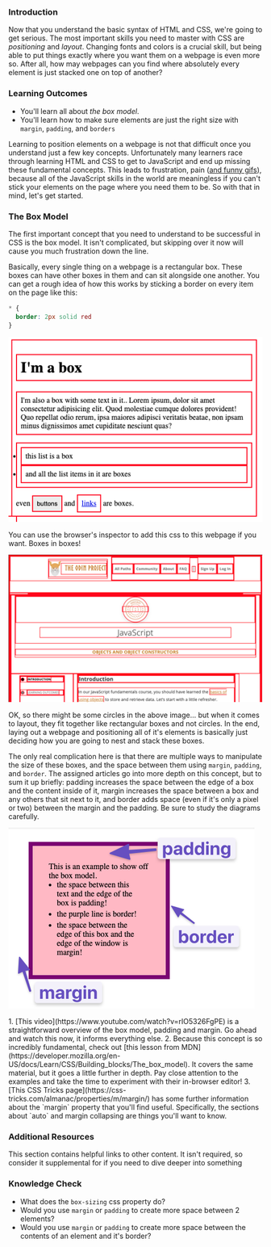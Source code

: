 
### Introduction
Now that you understand the basic syntax of HTML and CSS, we're going to get serious. The most important skills you need to master with CSS are _positioning_ and _layout_. Changing fonts and colors is a crucial skill, but being able to put things exactly where you want them on a webpage is even more so. After all, how may webpages can you find where absolutely every element is just stacked one on top of another?

### Learning Outcomes
* You'll learn all about _the box model_.
* You'll learn how to make sure elements are just the right size with `margin`, `padding`, and `borders`

Learning to position elements on a webpage is not that difficult once you understand just a few key concepts. Unfortunately many learners race through learning HTML and CSS to get to JavaScript and end up missing these fundamental concepts. This leads to frustration, pain ([and funny gifs](https://giphy.com/gifs/css-13FrpeVH09Zrb2)), because all of the JavaScript skills in the world are meaningless if you can't stick your elements on the page where you need them to be. So with that in mind, let's get started.

### The Box Model
The first important concept that you need to understand to be successful in CSS is the box model. It isn't complicated, but skipping over it now will cause you much frustration down the line.

Basically, every single thing on a webpage is a rectangular box. These boxes can have other boxes in them and can sit alongside one another. You can get a rough idea of how this works by sticking a border on every item on the page like this:

~~~css
* {
  border: 2px solid red
}
~~~

![boxes](./imgs/boxes.png)

You can use the browser's inspector to add this css to this webpage if you want. Boxes in boxes!

![lines](./imgs/odin-lined.png)

OK, so there might be some circles in the above image... but when it comes to layout, they fit together like rectangular boxes and not circles. In the end, laying out a webpage and positioning all of it's elements is basically just deciding how you are going to nest and stack these boxes.

The only real complication here is that there are multiple ways to manipulate the size of these boxes, and the space between them using `margin`, `padding`, and `border`. The assigned articles go into more depth on this concept, but to sum it up briefly: padding increases the space between the edge of a box and the content inside of it, margin increases the space between a box and any others that sit next to it, and border adds space (even if it's only a pixel or two) between the margin and the padding. Be sure to study the diagrams carefully.

![the box model](./imgs/box-model.png)

<div class="lesson-content__panel" markdown="1">
1. [This video](https://www.youtube.com/watch?v=rIO5326FgPE) is a straightforward overview of the box model, padding and margin. Go ahead and watch this now, it informs everything else.
2. Because this concept is so incredibly fundamental, check out [this lesson from MDN](https://developer.mozilla.org/en-US/docs/Learn/CSS/Building_blocks/The_box_model). It covers the same material, but it goes a little further in depth. Pay close attention to the examples and take the time to experiment with their in-browser editor!
3. [This CSS Tricks page](https://css-tricks.com/almanac/properties/m/margin/) has some further information about the `margin` property that you'll find useful. Specifically, the sections about `auto` and margin collapsing are things you'll want to know.
</div>

### Additional Resources
This section contains helpful links to other content. It isn't required, so consider it supplemental for if you need to dive deeper into something

### Knowledge Check
* What does the `box-sizing` css property do?
* Would you use `margin` or `padding` to create more space between 2 elements?
* Would you use `margin` or `padding` to create more space between the contents of an element and it's border?
